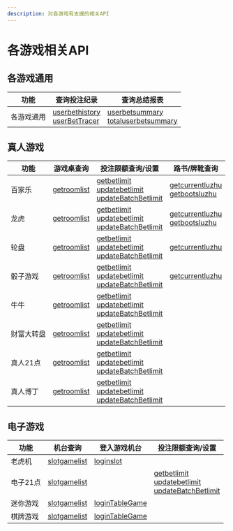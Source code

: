 ```yaml
---
description: 对各游戏有支援的相关API
---
```


# 各游戏相关API

## 各游戏通用

<table data-full-width="false"><thead><tr><th>功能</th><th>查询投注纪录</th><th>查询总结报表</th></tr></thead><tbody><tr><td>各游戏通用</td><td><a href="api/common/channel-post/userbethistory.md">userbethistory</a><br><a href="api/common/channel-post/userbettracer.md">userBetTracer</a></td><td><a href="api/common/channel-post/userbetsummary.md">userbetsummary</a><br><a href="api/common/channel-post/totaluserbetsummary.md">totaluserbetsummary</a></td></tr></tbody></table>

## 真人游戏

<table data-full-width="false"><thead><tr><th>功能</th><th>游戏桌查询</th><th>投注限额查询/设置</th><th>路书/牌靴查询</th></tr></thead><tbody><tr><td>百家乐</td><td><a href="api/common/channel-post/getroomlist.md">getroomlist</a></td><td><a href="api/common/channel-post/getbetlimit.md">getbetlimit</a><br><a href="api/common/channel-post/updatebetlimit.md">updatebetlimit</a><br><a href="api/common/channel-post/updatebatchbetlimit.md">updateBatchBetlimit</a></td><td><a href="api/common/channel-post/getcurrentluzhu.md">getcurrentluzhu</a><br><a href="api/common/channel-post/getbootsluzhu.md">getbootsluzhu</a></td></tr><tr><td>龙虎</td><td><a href="api/common/channel-post/getroomlist.md">getroomlist</a></td><td><a href="api/common/channel-post/getbetlimit.md">getbetlimit</a><br><a href="api/common/channel-post/updatebetlimit.md">updatebetlimit</a><br><a href="api/common/channel-post/updatebatchbetlimit.md">updateBatchBetlimit</a></td><td><a href="api/common/channel-post/getcurrentluzhu.md">getcurrentluzhu</a><br><a href="api/common/channel-post/getbootsluzhu.md">getbootsluzhu</a></td></tr><tr><td>轮盘</td><td><a href="api/common/channel-post/getroomlist.md">getroomlist</a></td><td><a href="api/common/channel-post/getbetlimit.md">getbetlimit</a><br><a href="api/common/channel-post/updatebetlimit.md">updatebetlimit</a><br><a href="api/common/channel-post/updatebatchbetlimit.md">updateBatchBetlimit</a></td><td><a href="api/common/channel-post/getcurrentluzhu.md">getcurrentluzhu</a></td></tr><tr><td>骰子游戏</td><td><a href="api/common/channel-post/getroomlist.md">getroomlist</a></td><td><a href="api/common/channel-post/getbetlimit.md">getbetlimit</a><br><a href="api/common/channel-post/updatebetlimit.md">updatebetlimit</a><br><a href="api/common/channel-post/updatebatchbetlimit.md">updateBatchBetlimit</a></td><td><a href="api/common/channel-post/getcurrentluzhu.md">getcurrentluzhu</a></td></tr><tr><td>牛牛</td><td><a href="api/common/channel-post/getroomlist.md">getroomlist</a></td><td><a href="api/common/channel-post/getbetlimit.md">getbetlimit</a><br><a href="api/common/channel-post/updatebetlimit.md">updatebetlimit</a><br><a href="api/common/channel-post/updatebatchbetlimit.md">updateBatchBetlimit</a></td><td></td></tr><tr><td>财富大转盘</td><td><a href="api/common/channel-post/getroomlist.md">getroomlist</a></td><td><a href="api/common/channel-post/getbetlimit.md">getbetlimit</a><br><a href="api/common/channel-post/updatebetlimit.md">updatebetlimit</a><br><a href="api/common/channel-post/updatebatchbetlimit.md">updateBatchBetlimit</a></td><td></td></tr><tr><td>真人21点</td><td><a href="api/common/channel-post/getroomlist.md">getroomlist</a></td><td><a href="api/common/channel-post/getbetlimit.md">getbetlimit</a><br><a href="api/common/channel-post/updatebetlimit.md">updatebetlimit</a><br><a href="api/common/channel-post/updatebatchbetlimit.md">updateBatchBetlimit</a></td><td></td></tr><tr><td>真人博丁</td><td><a href="api/common/channel-post/getroomlist.md">getroomlist</a></td><td><a href="api/common/channel-post/getbetlimit.md">getbetlimit</a><br><a href="api/common/channel-post/updatebetlimit.md">updatebetlimit</a><br><a href="api/common/channel-post/updatebatchbetlimit.md">updateBatchBetlimit</a></td><td></td></tr></tbody></table>

## 电子游戏

<table data-full-width="false"><thead><tr><th>功能</th><th>机台查询</th><th>登入游戏机台</th><th>投注限额查询/设置</th></tr></thead><tbody><tr><td>老虎机</td><td><a href="api/common/channel-post/slotgamelist.md">slotgamelist</a></td><td><a href="api/common/channel-post/loginslot.md">loginslot</a></td><td></td></tr><tr><td>电子21点</td><td><a href="api/common/channel-post/slotgamelist.md">slotgamelist</a></td><td></td><td><a href="api/common/channel-post/getbetlimit.md">getbetlimit</a><br><a href="api/common/channel-post/updatebetlimit.md">updatebetlimit</a><br><a href="api/common/channel-post/updatebatchbetlimit.md">updateBatchBetlimit</a></td></tr><tr><td>迷你游戏</td><td><a href="api/common/channel-post/slotgamelist.md">slotgamelist</a></td><td><a href="api/common/channel-post/logintablegame.md">loginTableGame</a></td><td></td></tr><tr><td>棋牌游戏</td><td><a href="api/common/channel-post/slotgamelist.md">slotgamelist</a></td><td><a href="api/common/channel-post/logintablegame.md">loginTableGame</a></td><td></td></tr></tbody></table>
